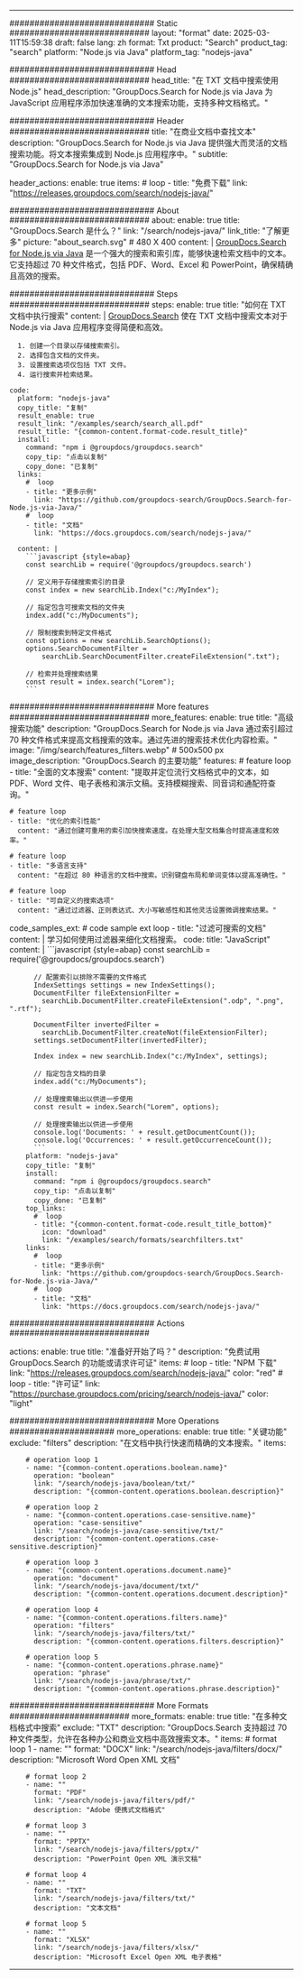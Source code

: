 
---
############################# Static ############################
layout: "format"
date:  2025-03-11T15:59:38
draft: false
lang: zh
format: Txt
product: "Search"
product_tag: "search"
platform: "Node.js via Java"
platform_tag: "nodejs-java"

############################# Head ############################
head_title: "在 TXT 文档中搜索使用 Node.js"
head_description: "GroupDocs.Search for Node.js via Java 为 JavaScript 应用程序添加快速准确的文本搜索功能，支持多种文档格式。"

############################# Header ############################
title: "在商业文档中查找文本" 
description: "GroupDocs.Search for Node.js via Java 提供强大而灵活的文档搜索功能。将文本搜索集成到 Node.js 应用程序中。"
subtitle: "GroupDocs.Search for Node.js via Java" 

header_actions:
  enable: true
  items:
    #  loop
    - title: "免费下载"
      link: "https://releases.groupdocs.com/search/nodejs-java/"
      
############################# About ############################
about:
    enable: true
    title: "GroupDocs.Search 是什么？"
    link: "/search/nodejs-java/"
    link_title: "了解更多"
    picture: "about_search.svg" # 480 X 400
    content: |
       [GroupDocs.Search for Node.js via Java](/search/nodejs-java/) 是一个强大的搜索和索引库，能够快速检索文档中的文本。它支持超过 70 种文件格式，包括 PDF、Word、Excel 和 PowerPoint，确保精确且高效的搜索。

############################# Steps ############################
steps:
    enable: true
    title: "如何在 TXT 文档中执行搜索"
    content: |
      [GroupDocs.Search](/search/nodejs-java/) 使在 TXT 文档中搜索文本对于 Node.js via Java 应用程序变得简便和高效。
      
      1. 创建一个目录以存储搜索索引。
      2. 选择包含文档的文件夹。
      3. 设置搜索选项仅包括 TXT 文件。
      4. 运行搜索并检索结果。
   
    code:
      platform: "nodejs-java"
      copy_title: "复制"
      result_enable: true
      result_link: "/examples/search/search_all.pdf"
      result_title: "{common-content.format-code.result_title}"
      install:
        command: "npm i @groupdocs/groupdocs.search"
        copy_tip: "点击以复制"
        copy_done: "已复制"
      links:
        #  loop
        - title: "更多示例"
          link: "https://github.com/groupdocs-search/GroupDocs.Search-for-Node.js-via-Java/"
        #  loop
        - title: "文档"
          link: "https://docs.groupdocs.com/search/nodejs-java/"
          
      content: |
        ```javascript {style=abap}
        const searchLib = require('@groupdocs/groupdocs.search')

        // 定义用于存储搜索索引的目录
        const index = new searchLib.Index("c:/MyIndex");

        // 指定包含可搜索文档的文件夹
        index.add("c:/MyDocuments");

        // 限制搜索到特定文件格式
        const options = new searchLib.SearchOptions();
        options.SearchDocumentFilter = 
            searchLib.SearchDocumentFilter.createFileExtension(".txt");

        // 检索并处理搜索结果
        const result = index.search("Lorem");
        ```            

############################# More features ############################
more_features:
  enable: true
  title: "高级搜索功能"
  description: "GroupDocs.Search for Node.js via Java 通过索引超过 70 种文件格式来提高文档搜索的效率。通过先进的搜索技术优化内容检索。"
  image: "/img/search/features_filters.webp" # 500x500 px
  image_description: "GroupDocs.Search 的主要功能"
  features:
    # feature loop
    - title: "全面的文本搜索"
      content: "提取并定位流行文档格式中的文本，如 PDF、Word 文件、电子表格和演示文稿。支持模糊搜索、同音词和通配符查询。"

    # feature loop
    - title: "优化的索引性能"
      content: "通过创建可重用的索引加快搜索速度。在处理大型文档集合时提高速度和效率。"

    # feature loop
    - title: "多语言支持"
      content: "在超过 80 种语言的文档中搜索。识别键盘布局和单词变体以提高准确性。"

    # feature loop
    - title: "可自定义的搜索选项"
      content: "通过过滤器、正则表达式、大小写敏感性和其他灵活设置微调搜索结果。"
      
  code_samples_ext:
    # code sample ext loop
    - title: "过滤可搜索的文档"
      content: |
        学习如何使用过滤器来细化文档搜索。
      code:
        title: "JavaScript"
        content: |
          ```javascript {style=abap}
          const searchLib = require('@groupdocs/groupdocs.search')
          
          // 配置索引以排除不需要的文件格式
          IndexSettings settings = new IndexSettings();
          DocumentFilter fileExtensionFilter = 
            searchLib.DocumentFilter.createFileExtension(".odp", ".png", ".rtf");

          DocumentFilter invertedFilter = 
            searchLib.DocumentFilter.createNot(fileExtensionFilter);
          settings.setDocumentFilter(invertedFilter);

          Index index = new searchLib.Index("c:/MyIndex", settings);
              
          // 指定包含文档的目录
          index.add("c:/MyDocuments");

          // 处理搜索输出以供进一步使用
          const result = index.Search("Lorem", options);
          
          // 处理搜索输出以供进一步使用
          console.log('Documents: ' + result.getDocumentCount());
          console.log('Occurrences: ' + result.getOccurrenceCount());
          ```
        platform: "nodejs-java"
        copy_title: "复制"
        install:
          command: "npm i @groupdocs/groupdocs.search"
          copy_tip: "点击以复制"
          copy_done: "已复制"
        top_links:
          #  loop
          - title: "{common-content.format-code.result_title_bottom}"
            icon: "download"
            link: "/examples/search/formats/searchfilters.txt"
        links:
          #  loop
          - title: "更多示例"
            link: "https://github.com/groupdocs-search/GroupDocs.Search-for-Node.js-via-Java/"
          #  loop
          - title: "文档"
            link: "https://docs.groupdocs.com/search/nodejs-java/"
            

            


############################# Actions ############################

actions:
  enable: true
  title: "准备好开始了吗？"
  description: "免费试用 GroupDocs.Search 的功能或请求许可证"
  items:
    #  loop
    - title: "NPM 下载"
      link: "https://releases.groupdocs.com/search/nodejs-java/"
      color: "red"
        #  loop
    - title: "许可证"
      link: "https://purchase.groupdocs.com/pricing/search/nodejs-java/"
      color: "light"


############################# More Operations #####################
more_operations:
    enable: true
    title: "关键功能"
    exclude: "filters"
    description: "在文档中执行快速而精确的文本搜索。"
    items: 
          
        # operation loop 1
        - name: "{common-content.operations.boolean.name}"
          operation: "boolean"
          link: "/search/nodejs-java/boolean/txt/"
          description: "{common-content.operations.boolean.description}"

        # operation loop 2
        - name: "{common-content.operations.case-sensitive.name}"
          operation: "case-sensitive"
          link: "/search/nodejs-java/case-sensitive/txt/"
          description: "{common-content.operations.case-sensitive.description}"

        # operation loop 3
        - name: "{common-content.operations.document.name}"
          operation: "document"
          link: "/search/nodejs-java/document/txt/"
          description: "{common-content.operations.document.description}"

        # operation loop 4
        - name: "{common-content.operations.filters.name}"
          operation: "filters"
          link: "/search/nodejs-java/filters/txt/"
          description: "{common-content.operations.filters.description}"

        # operation loop 5
        - name: "{common-content.operations.phrase.name}"
          operation: "phrase"
          link: "/search/nodejs-java/phrase/txt/"
          description: "{common-content.operations.phrase.description}"
          
        
          
############################# More Formats ########################
more_formats:
    enable: true
    title: "在多种文档格式中搜索"
    exclude: "TXT"
    description: "GroupDocs.Search 支持超过 70 种文件类型，允许在各种办公和商业文档中高效搜索文本。"
    items: 
        # format loop 1
        - name: ""
          format: "DOCX"
          link: "/search/nodejs-java/filters/docx/"
          description: "Microsoft Word Open XML 文档"
          
        # format loop 2
        - name: ""
          format: "PDF"
          link: "/search/nodejs-java/filters/pdf/"
          description: "Adobe 便携式文档格式"
          
        # format loop 3
        - name: ""
          format: "PPTX"
          link: "/search/nodejs-java/filters/pptx/"
          description: "PowerPoint Open XML 演示文稿"

        # format loop 4
        - name: ""
          format: "TXT"
          link: "/search/nodejs-java/filters/txt/"
          description: "文本文档"
          
        # format loop 5
        - name: ""
          format: "XLSX"
          link: "/search/nodejs-java/filters/xlsx/"
          description: "Microsoft Excel Open XML 电子表格"
  

---